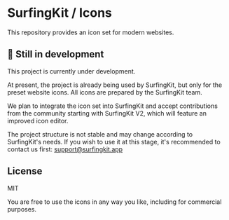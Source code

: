 # SurfingKit / Icons

This repository provides an icon set for modern websites.

## 🚧 Still in development

This project is currently under development.

At present, the project is already being used by SurfingKit, but only for the preset website icons. All icons are prepared by the SurfingKit team.

We plan to integrate the icon set into SurfingKit and accept contributions from the community starting with SurfingKit V2, which will feature an improved icon editor.

The project structure is not stable and may change according to SurfingKit's needs. If you wish to use it at this stage, it's recommended to contact us first: [support@surfingkit.app](mailto:support@surfingkit.app)

## License

MIT

You are free to use the icons in any way you like, including for commercial purposes.
